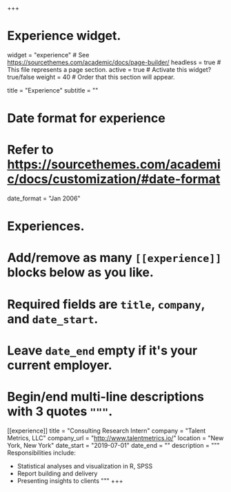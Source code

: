 +++
# Experience widget.
widget = "experience"  # See https://sourcethemes.com/academic/docs/page-builder/
headless = true  # This file represents a page section.
active = true  # Activate this widget? true/false
weight = 40  # Order that this section will appear.

title = "Experience"
subtitle = ""

# Date format for experience
#   Refer to https://sourcethemes.com/academic/docs/customization/#date-format
date_format = "Jan 2006"

# Experiences.
#   Add/remove as many `[[experience]]` blocks below as you like.
#   Required fields are `title`, `company`, and `date_start`.
#   Leave `date_end` empty if it's your current employer.
#   Begin/end multi-line descriptions with 3 quotes `"""`.
[[experience]]
  title = "Consulting Research Intern"
  company = "Talent Metrics, LLC"
  company_url = "http://www.talentmetrics.io/"
  location = "New York, New York"
  date_start = "2019-07-01"
  date_end = ""
  description = """
  Responsibilities include:
  
  * Statistical analyses and visualization in R, SPSS
  * Report building and delivery
  * Presenting insights to clients 
  """
+++
